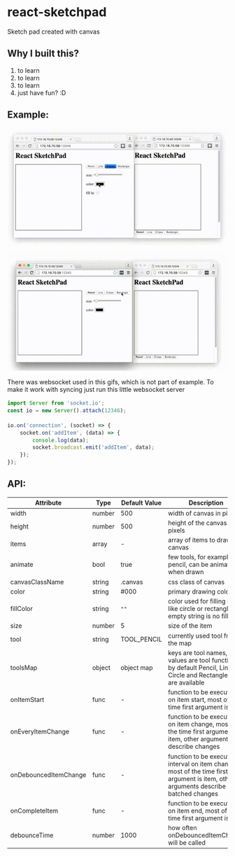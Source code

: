 # react-sketchpad
Sketch pad created with canvas

## Why I built this?

1. to learn
2. to learn
3. to learn
4. just have fun? :D

## Example:

![Draw little frog](docs/frog.gif?raw=true "Draw little frog")

![Draw react logo with aniamted pencil](docs/react3.gif?raw=true "Draw react logo with aniamted pencil")

There was websocket used in this gifs, which is not part of example. To make it work with syncing just run this little websocket server

```js
import Server from 'socket.io';
const io = new Server().attach(12346);

io.on('connection', (socket) => {
    socket.on('addItem', (data) => {
        console.log(data);
        socket.broadcast.emit('addItem', data);
    });
});
```

## API:       

|Attribute   	          |Type       |Default Value  |Description   	|
|---	                  |---	      |---	          |---	|
| width                 | number    | 500           | width of canvas in pixels |
| height                | number    | 500           | height of the canvas in pixels |
| items                 | array     | -             | array of items to draw in canvas |
| animate               | bool      | true          | few tools, for example pencil, can be animated when drawn |
| canvasClassName       | string    | .canvas       | css class of canvas |
| color                 | string    | #000          | primary drawing color |
| fillColor             | string    | `""`          | color used for filling items like circle or rectangle, empty string is no filling |
| size                  | number    | 5             | size of the item |
| tool                  | string    | TOOL_PENCIL   | currently used tool from the map |
| toolsMap              | object    | object map    | keys are tool names, values are tool functions, by default Pencil, Line, Circle and Rectangle tools are available |
| onItemStart           | func      | -             | function to be executed on item start, most of the time first argument is item |
| onEveryItemChange     | func      | -             | function to be executed on item change, most of the time first argument is item, other arguments describe changes |
| onDebouncedItemChange | func      | -             | function to be executed in interval on item change, most of the time first argument is item, other arguments describe batched changes |
| onCompleteItem        | func      | -             | function to be executed on item end, most of the time first argument is item |
| debounceTime          | number    | 1000          | how often onDebouncedItemChange will be called |
